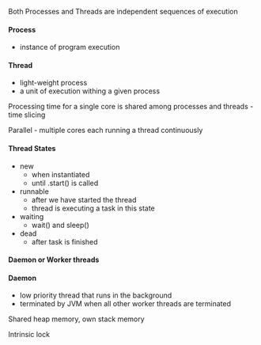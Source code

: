 Both Processes and Threads are independent sequences of execution

#### Process
- instance of program execution

#### Thread
- light-weight process
- a unit of execution withing a given process

Processing time for a single core is shared among processes and threads - time slicing

Parallel - multiple cores each running a thread continuously

#### Thread States
 - new
   - when instantiated
   - until .start() is called
 - runnable
   - after we have started the thread
   - thread is executing a task in this state
 - waiting
   - wait() and sleep()
 - dead
   - after task is finished
   
#### Daemon or Worker threads
#### Daemon
 - low priority thread that runs in the background
 - terminated by JVM when all other worker threads are terminated
 
 Shared heap memory, own stack memory
 
 Intrinsic lock